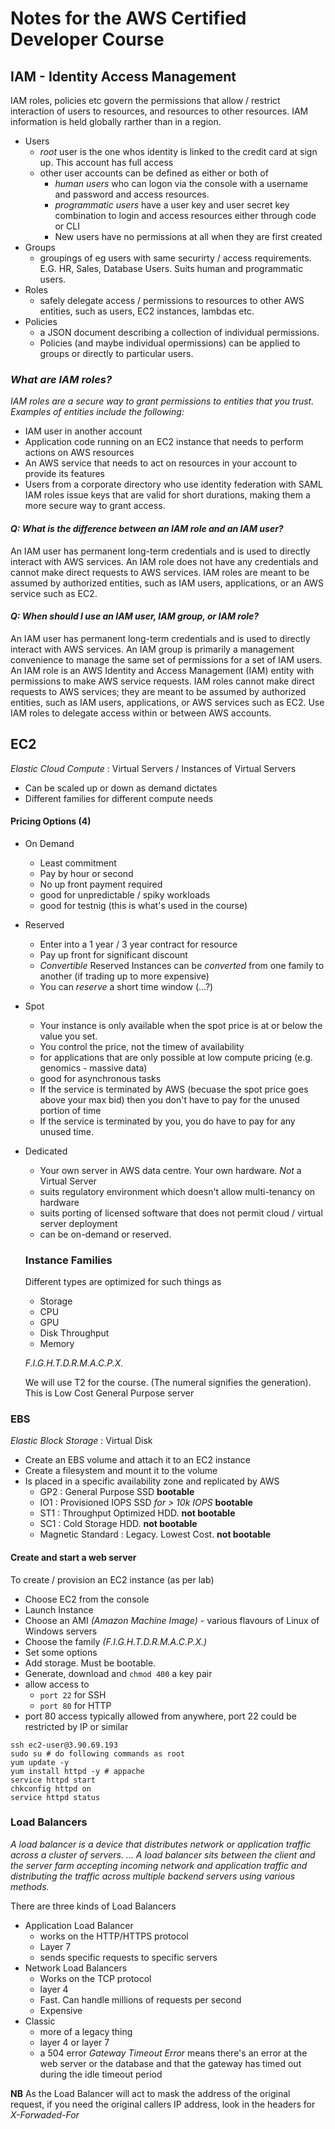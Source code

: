 
# Notes for the AWS Certified Developer Course

## IAM - Identity Access Management
IAM roles, policies etc govern the permissions that allow / restrict interaction of users to resources, and resources to other resources. IAM information is held globally rarther than in a region.

- Users
  - _root_ user is the one whos identity is linked to the credit card at sign up. This account has full access
  - other user accounts can be defined as either or both of
    - _human users_ who can logon via the console with a username and password and access resources.
    - _programmatic users_ have a user key and user secret key combination to login and access resources either through code or CLI
    - New users have no permissions at all when they are first created
- Groups
  -  groupings of eg users with same securirty / access requirements. E.G. HR, Sales, Database Users. Suits human and programmatic users.
- Roles
  - safely delegate access / permissions to resources to other AWS entities, such as users, EC2 instances, lambdas etc.
- Policies
  - a JSON document describing a collection of individual permissions.
  - Policies (and maybe individual opermissions) can be applied to groups or directly to particular users.

### _What are IAM roles?_

_IAM roles are a secure way to grant permissions to entities that you trust. Examples of entities include the following:_

- IAM user in another account
- Application code running on an EC2 instance that needs to perform actions on AWS resources
- An AWS service that needs to act on resources in your account to provide its features
- Users from a corporate directory who use identity federation with SAML
IAM roles issue keys that are valid for short durations, making them a more secure way to grant access.

#### _Q: What is the difference between an IAM role and an IAM user?_
An IAM user has permanent long-term credentials and is used to directly interact with AWS services. An IAM role does not have any credentials and cannot make direct requests to AWS services. IAM roles are meant to be assumed by authorized entities, such as IAM users, applications, or an AWS service such as EC2.

#### _Q: When should I use an IAM user, IAM group, or IAM role?_
An IAM user has permanent long-term credentials and is used to directly interact with AWS services. An IAM group is primarily a management convenience to manage the same set of permissions for a set of IAM users. An IAM role is an AWS Identity and Access Management (IAM) entity with permissions to make AWS service requests. IAM roles cannot make direct requests to AWS services; they are meant to be assumed by authorized entities, such as IAM users, applications, or AWS services such as EC2. Use IAM roles to delegate access within or between AWS accounts.

## EC2
_Elastic Cloud Compute_ : Virtual Servers / Instances of Virtual Servers

- Can be scaled up or down as demand dictates
- Different families for different compute needs

#### Pricing Options (4)
- On Demand
  - Least commitment
  - Pay by hour or second
  - No up front payment required
  - good for unpredictable / spiky workloads
  - good for testnig (this is what's used in the course)
- Reserved
  - Enter into a 1 year / 3 year contract for resource
  - Pay up front for significant discount
  - _Convertible_ Reserved Instances can be _converted_ from one family to another (if trading up to more expensive)
  - You can _reserve_ a short time window (...?)
- Spot
  - Your instance is only available when the spot price is at or below the value you set.
  - You control the price, not the timew of availability
  - for applications that are only possible at low compute pricing (e.g. genomics - massive data)
  - good for asynchronous tasks
  - If the service is terminated by AWS (becuase the spot price goes above your max bid) then you don't have to pay for the unused portion of time
  - If the service is terminated by you, you do have to pay for any unused time.
- Dedicated
  - Your own server in AWS data centre. Your own hardware. _Not_ a Virtual Server
  - suits regulatory environment which doesn't allow multi-tenancy on hardware
  - suits porting of licensed software that does not permit cloud / virtual server deployment
  - can be on-demand or reserved.

  ### Instance Families
  Different types are optimized for such things as 
  - Storage
  - CPU
  - GPU
  - Disk Throughput
  - Memory

  _F.I.G.H.T.D.R.M.A.C.P.X._

  We will use T2 for the course. (The numeral signifies the generation). This is Low Cost General Purpose server


### EBS
_Elastic Block Storage_ : Virtual Disk

- Create an EBS volume and attach it to an EC2 instance
- Create a filesystem and mount it to the volume
- Is placed in a specific availability zone and replicated by AWS
  - GP2 : General Purpose SSD **bootable**
  - IO1 : Provisioned IOPS SSD _for > 10k IOPS_ **bootable**
  - ST1 : Throughput Optimized HDD. **not bootable**
  - SC1 : Cold Storage HDD. **not bootable**
  - Magnetic Standard : Legacy. Lowest Cost. **not bootable**


#### Create and start a web server 
To create / provision an EC2 instance (as per lab)
- Choose EC2 from the console
- Launch Instance
- Choose an AMI _(Amazon Machine Image)_ - various flavours of Linux of Windows servers
- Choose the family _(F.I.G.H.T.D.R.M.A.C.P.X.)_
- Set some options
- Add storage. Must be bootable.
- Generate, download and `chmod 400` a key pair
- allow access to
  - `port 22` for SSH
  - `port 80` for HTTP
- port 80 access typically allowed from anywhere, port 22 could be restricted by IP or similar

```
ssh ec2-user@3.90.69.193
sudo su # do following commands as root
yum update -y
yum install httpd -y # appache
service httpd start
chkconfig httpd on
service httpd status
```


### Load Balancers
_A load balancer is a device that distributes network or application traffic across a cluster of servers. ... A load balancer sits between the client and the server farm accepting incoming network and application traffic and distributing the traffic across multiple backend servers using various methods._

There are three kinds of Load Balancers
- Application Load Balancer
  - works on the HTTP/HTTPS protocol
  - Layer 7
  - sends specific requests to specific servers
- Network Load Balancers
  - Works on the TCP protocol
  - layer 4
  - Fast. Can handle millions of requests per second
  - Expensive
- Classic
  - more of a legacy thing
  - layer 4 or layer 7
  - a 504 error _Gateway Timeout Error_ means there's an error at the web server or the database and that the gateway has timed out during the idle timeout period

**NB** As the Load Balancer will act to mask the address of the original request, if you need the original callers IP address, look in the headers for _X-Forwaded-For_
